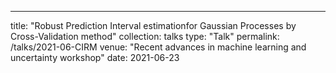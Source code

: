 ---
title: "Robust Prediction Interval estimationfor Gaussian Processes by Cross-Validation method"
collection: talks
type: "Talk"
permalink: /talks/2021-06-CIRM
venue: "Recent advances in machine learning and uncertainty workshop"
date: 2021-06-23
